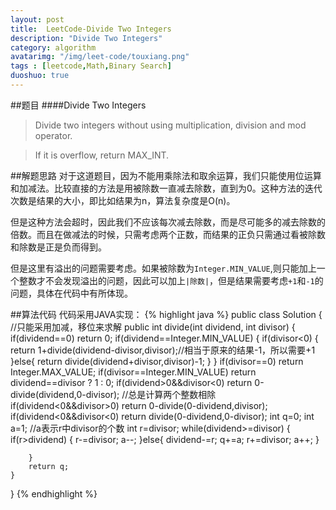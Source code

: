 ```yaml
---
layout: post
title:  LeetCode-Divide Two Integers
description: "Divide Two Integers"
category: algorithm
avatarimg: "/img/leet-code/touxiang.png"
tags : [leetcode,Math,Binary Search]
duoshuo: true
---
```

##题目
####Divide Two Integers
>Divide two integers without using multiplication, division and mod operator.

>If it is overflow, return MAX_INT.

<!-- more -->

##解题思路
对于这道题目，因为不能用乘除法和取余运算，我们只能使用位运算和加减法。比较直接的方法是用被除数一直减去除数，直到为0。这种方法的迭代次数是结果的大小，即比如结果为n，算法复杂度是O(n)。 
  
但是这种方法会超时，因此我们不应该每次减去除数，而是尽可能多的减去除数的倍数。而且在做减法的时候，只需考虑两个正数，而结果的正负只需通过看被除数和除数是正是负而得到。

但是这里有溢出的问题需要考虑。如果被除数为`Integer.MIN_VALUE`,则只能加上一个整数才不会发现溢出的问题，因此可以加上`|除数|`，但是结果需要考虑`+1`和`-1`的问题，具体在代码中有所体现。

##算法代码
代码采用JAVA实现：
{% highlight java %}
public class Solution {
	//只能采用加减，移位来求解
    public int divide(int dividend, int divisor) {
        if(dividend==0) return 0;
        if(dividend==Integer.MIN_VALUE)
        {
        	if(divisor<0)
        	{
        		return 1+divide(dividend-divisor,divisor);//相当于原来的结果-1，所以需要+1
        	}else{
        		return divide(dividend+divisor,divisor)-1;
        	}
        }
        if(divisor==0)
        	return Integer.MAX_VALUE;
        if(divisor==Integer.MIN_VALUE)
        	return dividend==divisor ? 1 : 0;
       	if(dividend>0&&divisor<0) return 0-divide(dividend,0-divisor); //总是计算两个整数相除
       	if(dividend<0&&divisor>0) return 0-divide(0-dividend,divisor);
       	if(dividend<0&&divisor<0) return divide(0-dividend,0-divisor);
       	int q=0;
       	int a=1; //a表示r中divisor的个数
       	int r=divisor;
        while(dividend>=divisor)
        {
            if(r>dividend)
            {
                r-=divisor;
                a--;
            }else{
                dividend-=r;
            	q+=a;
            	r+=divisor;
            	a++;
            }
        	
        }
        return q;
    }
}
{% endhighlight %}